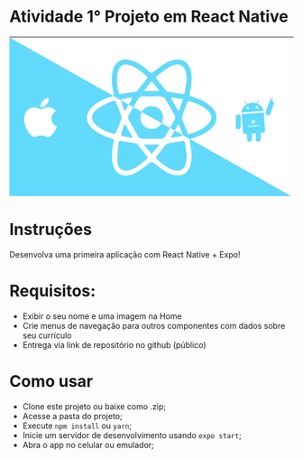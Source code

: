 # Atividade 1° Projeto em React Native
![React native android apple image](./aula_app/assets/image.png)

# Instruções
Desenvolva uma primeira aplicação com React Native + Expo!

# Requisitos:
- Exibir o seu nome e uma imagem na Home
- Crie menus de navegação para outros componentes com dados sobre seu currículo
- Entrega via link de repositório no github (público)

# Como usar
- Clone este projeto ou baixe como .zip;
- Acesse a pasta do projeto;
- Execute `npm install` ou `yarn`;
- Inicie um servidor de desenvolvimento usando `expo start`;
- Abra o app no celular ou emulador;
